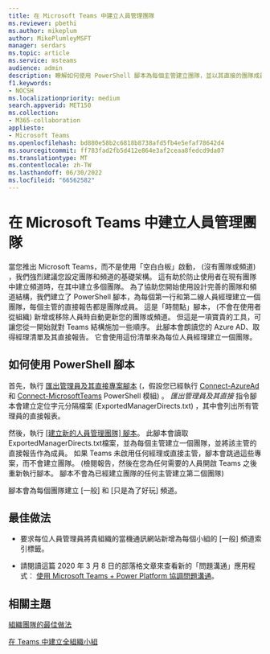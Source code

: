 ```yaml
---
title: 在 Microsoft Teams 中建立人員管理團隊
ms.reviewer: pbethi
ms.author: mikeplum
author: MikePlumleyMSFT
manager: serdars
ms.topic: article
ms.service: msteams
audience: admin
description: 瞭解如何使用 PowerShell 腳本為每個主管建立團隊，並以其直接的團隊成員身分建立團隊。
f1.keywords:
- NOCSH
ms.localizationpriority: medium
search.appverid: MET150
ms.collection:
- M365-collaboration
appliesto:
- Microsoft Teams
ms.openlocfilehash: bd880e58b2c6818b8738afd5fb4e5efaf78642d4
ms.sourcegitcommit: ff783fad2fb5d412e864e3af2ceaa8fedcd9da07
ms.translationtype: MT
ms.contentlocale: zh-TW
ms.lasthandoff: 06/30/2022
ms.locfileid: "66562582"
---
```

# <a name="create-people-manager-teams-in-microsoft-teams"></a>在 Microsoft Teams 中建立人員管理團隊


當您推出 Microsoft Teams，而不是使用「空白白板」啟動， (沒有團隊或頻道) ，我們強烈建議您設定團隊和頻道的基礎架構。 這有助於防止使用者在現有團隊中建立頻道時，在其中建立多個團隊。 為了協助您開始使用設計完善的團隊和頻道結構，我們建立了 PowerShell 腳本，為每個第一行和第二線人員經理建立一個團隊，每個主管的直接報告都是團隊成員。 這是「時間點」腳本， (不會在使用者從組織) 新增或移除人員時自動更新您的團隊或頻道。 但這是一項寶貴的工具，可讓您從一開始就對 Teams 結構施加一些順序。 此腳本會朗讀您的 Azure AD、取得經理清單及其直接報告。 它會使用這份清單來為每位人員經理建立一個團隊。 

## <a name="how-to-use-the-powershell-script"></a>如何使用 PowerShell 腳本 

首先，執行 [匯出管理員及其直接專案腳本](scripts/powershell-script-create-teams-from-managers-export-managers.md) (，假設您已經執行 [Connect-AzureAd](/powershell/module/azuread/connect-azuread?view=azureadps-2.0) 和 [Connect-MicrosoftTeams](/powershell/module/teams/connect-microsoftteams?view=teams-ps) PowerShell 模組) 。 *匯出管理員及其直接* 指令腳本會建立定位字元分隔檔案 (ExportedManagerDirects.txt) ，其中會列出所有管理員的直接報表。 

然後，執行 [[建立新的人員管理團隊] 腳本](scripts/powershell-script-create-teams-from-managers-new-teams.md)。 此腳本會讀取ExportedManagerDirects.txt檔案，並為每個主管建立一個團隊，並將該主管的直接報告作為成員。 如果 Teams 未啟用任何經理或直接主管，腳本會跳過這些專案，而不會建立團隊。  (檢閱報告，然後在您為任何需要的人員開啟 Teams 之後重新執行腳本。 腳本不會為已經建立團隊的任何主管建立第二個團隊) 

腳本會為每個團隊建立 [一般] 和 [只是為了好玩] 頻道。 

## <a name="best-practices"></a>最佳做法

- 要求每位人員管理員將貴組織的當機通訊網站新增為每個小組的 [一般] 頻道索引標籤。 

- 請閱讀這篇 2020 年 3 月 8 日的部落格文章來查看新的「問題溝通」應用程式： [使用 Microsoft Teams + Power Platform 協調問題溝通](https://techcommunity.microsoft.com/t5/microsoft-teams-blog/coordinate-crisis-communications-using-microsoft-teams-power/ba-p/1216715)。

## <a name="related-topics"></a>相關主題

[組織團隊的最佳做法](best-practices-organizing.md)

[在 Teams 中建立全組織小組](create-an-org-wide-team.md)